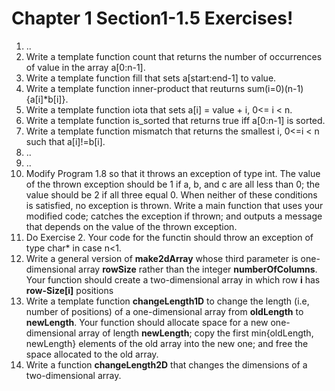 
Chapter 1 Section1-1.5 Exercises!
===================

 1. ..
 2. Write a template function count that returns the number of occurrences of value in the array a[0:n-1]. 
 3. Write a template function fill that sets a[start:end-1] to value. 
 4. Write a template function inner-product that reuturns sum(i=0)(n-1){a[i]*b[i]}.
 5. Write a template function iota that sets a[i] = value + i, 0<= i < n.
 6. Write a template function is_sorted that returns true iff a[0:n-1] is sorted.
 7. Write a template function mismatch that returns the smallest i, 0<=i < n such that a[i]!=b[i].
 8. ..
 9. ..
 10. Modify Program 1.8 so that it throws an exception of type int. The value of the thrown exception should be 1 if a, b, and c are all less than 0; the value should be 2 if all three equal 0. When neither of these conditions is satisfied, no exception is thrown. Write a main function that uses your modified code; catches the exception if thrown; and outputs a message that depends on the value of the thrown exception.
 11. Do Exercise 2. Your code for the functin should throw an exception of type char* in case n<1.
 12. Write a general version of **make2dArray** whose third parameter is one-dimensional array **rowSize** rather than the integer **numberOfColumns**. Your function should create a two-dimensional array in which row **i** has **row-Size[i]** positions
 13. Write a template function **changeLength1D** to change the length (i.e, number of positions) of a one-dimensional array from **oldLength** to **newLength**. Your function should allocate space for a new one-dimensional array of length **newLength**; copy the first min{oldLength, newLength} elements of the old array into the new one; and free the space allocated to the old array.
 14. Write a function **changeLength2D** that changes the dimensions of a two-dimensional array.

 




